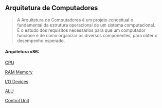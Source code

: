 Arquitetura de Computadores
----------------------------

>A Arquitetura de Computadores é um projeto conceitual e fundamental da estrutura operacional de um sistema computacional. É o estudo dos requisitos necessários para que um computador funcione e de como organizar os diversos componentes, para obter o desempenho esperado.


#### Arquitetura **x86**:

[CPU](01-CPU.md)

[RAM Memory](02-RAM.md)

[I/O Devices](03-IO.md)

[ALU](04-ALU.md)

[Control Unit](05-ControlUnit.md)
